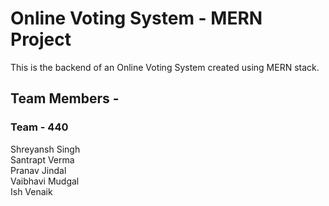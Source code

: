 # Online Voting System - MERN Project
This is the backend of an Online Voting System created using MERN stack.  

## Team Members -  
### Team - 440  

Shreyansh Singh  
Santrapt Verma  
Pranav Jindal  
Vaibhavi Mudgal  
Ish Venaik